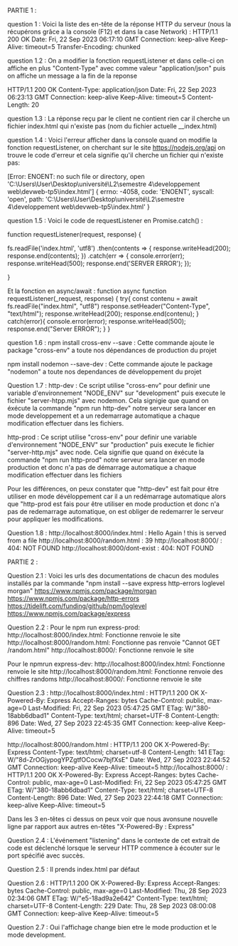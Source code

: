 PARTIE 1 :

question 1 :
Voici la liste des en-tête de la réponse HTTP du serveur (nous la récupérons grâce a la console (F12) et dans la case Network) :
HTTP/1.1 200 OK
Date: Fri, 22 Sep 2023 06:17:10 GMT
Connection: keep-alive
Keep-Alive: timeout=5
Transfer-Encoding: chunked

question 1.2 :
On a modifier la fonction requestListener et dans celle-ci on affiche en plus "Content-Type" avec comme valeur "application/json" puis on affiche un message a la fin de la reponse

HTTP/1.1 200 OK
Content-Type: application/json
Date: Fri, 22 Sep 2023 06:23:13 GMT
Connection: keep-alive
Keep-Alive: timeout=5
Content-Length: 20

question 1.3 :
La réponse reçu par le client ne contient rien car il cherche un fichier index.html qui n'existe pas (nom du fichier actuelle __index.html)

question 1.4 :
Voici l'erreur afficher dans la console quand on modifie la fonction requestListener, on cherchant sur le site https://nodejs.org/api on trouve le code d'erreur et cela signifie qu'il cherche un fichier qui n'existe pas:

[Error: ENOENT: no such file or directory, open 'C:\Users\User\Desktop\université\L2\semestre 4\developpement web\devweb-tp5\index.html'] {
  errno: -4058,
  code: 'ENOENT',
  syscall: 'open',
  path: 'C:\\Users\\User\\Desktop\\université\\L2\\semestre 4\\developpement web\\devweb-tp5\\index.html'
}

question 1.5 :
Voici le code de requestListener en Promise.catch() :

function requestListener(request, response) {

  fs.readFile('index.html', 'utf8')
    .then(contents => {
      response.writeHead(200);
      response.end(contents);
    })
    .catch(err => {
      console.error(err);
      response.writeHead(500);
      response.end('SERVER ERROR'); 
    });

}

  Et la fonction en async/await : function
async function requestListener(_request, response) {
  try{
    const contenu = await fs.readFile("index.html", "utf8")
    response.setHeader("Content-Type", "text/html");
    response.writeHead(200);
    response.end(contenu);
  } catch(error){
    console.error(error);
    response.writeHead(500);
    response.end("Server ERROR");
  }
}

question 1.6 :
npm install cross-env --save :
Cette commande ajoute le package "cross-env" a toute nos dépendances de production du projet

npm install nodemon --save-dev :
Cette commande ajoute le package "nodemon" a toute nos dependances de développement du projet 


Question 1.7 :
http-dev :
Ce script utilise "cross-env" pour definir une variable d'environnement "NODE_ENV" sur "development" puis execute le fichier "server-htpp.mjs" avec nodemon. Cela signigie que quand on éxécute la commande "npm run http-dev" notre serveur sera lancer en mode developpement et a un redemarrage automatique a chaque modification effectuer dans les fichiers.

http-prod :
Ce script utilise "cross-env" pour definir une variable d'environnement "NODE_ENV" sur "production" puis execute le fichier "server-http.mjs" avec node. Cela signifie que quand on éxécute la commande "npm run http-prod" notre serveur sera lancer en mode production et donc n'a pas de démarrage automatique a chaque modification effectuer dans les fichiers

Pour les différences, on peux constater que "http-dev" est fait pour être utiliser en mode dévéloppement car il a un redémarrage automatique alors que "http-prod est fais pour être utiliser en mode production et donc n'a pas de redemarrage automatique, on est obliger de redemarrer le serveur pour appliquer les modifications.

Question 1.8 :
http://localhost:8000/index.html : Hello Again ! this is served from a file
http://localhost:8000/random.html : 39
http://localhost:8000/ : 404: NOT FOUND
http://localhost:8000/dont-exist : 404: NOT FOUND

PARTIE 2 :

Question 2.1 :
Voici les urls des documentations de chacun des modules installés par la commande "npm install --save express http-errors loglevel morgan"
https://www.npmjs.com/package/morgan
https://www.npmjs.com/package/http-errors
https://tidelift.com/funding/github/npm/loglevel  
https://www.npmjs.com/package/express

Question 2.2 :
Pour le npm run express-prod:
http://localhost:8000/index.html: Fonctionne renvoie le site
http://localhost:8000/random.html: Fonctionne pas renvoie "Cannot GET /random.html"
http://localhost:8000/: Fonctionne renvoie le site

Pour le npmrun express-dev:
http://localhost:8000/index.html: Fonctionne renvoie le site
http://localhost:8000/random.html: Fonctionne renvoie des chiffres randoms
http://localhost:8000/: Fonctionne renvoie le site

Question 2.3 :
http://localhost:8000/index.html :
HTTP/1.1 200 OK
X-Powered-By: Express 
Accept-Ranges: bytes
Cache-Control: public, max-age=0 
Last-Modified: Fri, 22 Sep 2023 05:47:25 GMT 
ETag: W/"380-18abb6dbad1"
Content-Type: text/html; charset=UTF-8
Content-Length: 896
Date: Wed, 27 Sep 2023 22:45:35 GMT
Connection: keep-alive
Keep-Alive: timeout=5

http://localhost:8000/random.html :
HTTP/1.1 200 OK
X-Powered-By: Express 
Content-Type: text/html; charset=utf-8
Content-Length: 141
ETag: W/"8d-ZrOGjypogYPZgtfOCocw7bjfXsE" 
Date: Wed, 27 Sep 2023 22:44:52 GMT
Connection: keep-alive
Keep-Alive: timeout=5
http://localhost:8000/ :
HTTP/1.1 200 OK
X-Powered-By: Express
Accept-Ranges: bytes 
Cache-Control: public, max-age=0
Last-Modified: Fri, 22 Sep 2023 05:47:25 GMT
ETag: W/"380-18abb6dbad1"
Content-Type: text/html; charset=UTF-8
Content-Length: 896
Date: Wed, 27 Sep 2023 22:44:18 GMT
Connection: keep-alive
Keep-Alive: timeout=5

Dans les 3 en-têtes ci dessus on peux voir que nous avonsune nouvelle ligne par rapport aux autres en-têtes "X-Powered-By : Express"

Question 2.4 :
L'événement "listening" dans le contexte de cet extrait de code est déclenché lorsque le serveur HTTP commence à écouter sur le port spécifié avec succès.

Question 2.5 :
Il prends index.html par défaut

Question 2.6 :
HTTP/1.1 200 OK
X-Powered-By: Express
Accept-Ranges: bytes
Cache-Control: public, max-age=0
Last-Modified: Thu, 28 Sep 2023 02:34:06 GMT
ETag: W/"e5-18ad9a2e642"
Content-Type: text/html; charset=UTF-8
Content-Length: 229
Date: Thu, 28 Sep 2023 08:00:08 GMT
Connection: keep-alive
Keep-Alive: timeout=5

Question 2.7 :
Oui l'affichage change bien etre le mode production et le mode development.
